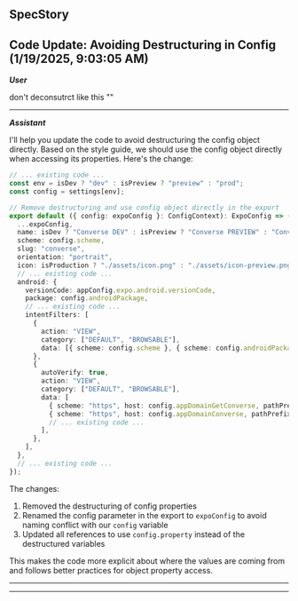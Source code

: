 ## SpecStory

## Code Update: Avoiding Destructuring in Config (1/19/2025, 9:03:05 AM)

_**User**_

don't deconsutrct like this ""

---

_**Assistant**_

I'll help you update the code to avoid destructuring the config object directly. Based on the style guide, we should use the config object directly when accessing its properties. Here's the change:

```typescript:app.config.ts
// ... existing code ...
const env = isDev ? "dev" : isPreview ? "preview" : "prod";
const config = settings[env];

// Remove destructuring and use config object directly in the export
export default ({ config: expoConfig }: ConfigContext): ExpoConfig => ({
  ...expoConfig,
  name: isDev ? "Converse DEV" : isPreview ? "Converse PREVIEW" : "Converse",
  scheme: config.scheme,
  slug: "converse",
  orientation: "portrait",
  icon: isProduction ? "./assets/icon.png" : "./assets/icon-preview.png",
  // ... existing code ...
  android: {
    versionCode: appConfig.expo.android.versionCode,
    package: config.androidPackage,
    // ... existing code ...
    intentFilters: [
      {
        action: "VIEW",
        category: ["DEFAULT", "BROWSABLE"],
        data: [{ scheme: config.scheme }, { scheme: config.androidPackage }],
      },
      {
        autoVerify: true,
        action: "VIEW",
        category: ["DEFAULT", "BROWSABLE"],
        data: [
          { scheme: "https", host: config.appDomainGetConverse, pathPrefix: "/dm" },
          { scheme: "https", host: config.appDomainConverse, pathPrefix: "/dm" },
          // ... existing code ...
        ],
      },
    ],
  },
  // ... existing code ...
});
```

The changes:
1. Removed the destructuring of config properties
2. Renamed the config parameter in the export to `expoConfig` to avoid naming conflict with our `config` variable
3. Updated all references to use `config.property` instead of the destructured variables

This makes the code more explicit about where the values are coming from and follows better practices for object property access.

---



---


